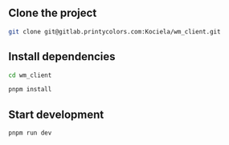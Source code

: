 ## Clone the project

```bash
git clone git@gitlab.printycolors.com:Kociela/wm_client.git 
```

## Install dependencies

```bash
cd wm_client
```

```bash
pnpm install
```

## Start development

```bash
pnpm run dev
```
